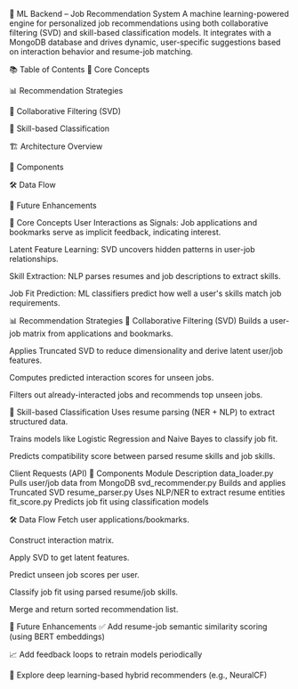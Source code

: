 🤖 ML Backend – Job Recommendation System
A machine learning-powered engine for personalized job recommendations using both collaborative filtering (SVD) and skill-based classification models. It integrates with a MongoDB database and drives dynamic, user-specific suggestions based on interaction behavior and resume-job matching.

📚 Table of Contents
🧠 Core Concepts

📊 Recommendation Strategies

🔁 Collaborative Filtering (SVD)

🎯 Skill-based Classification

🏗️ Architecture Overview

🧩 Components

🛠️ Data Flow

🚀 Future Enhancements

🧠 Core Concepts
User Interactions as Signals: Job applications and bookmarks serve as implicit feedback, indicating interest.

Latent Feature Learning: SVD uncovers hidden patterns in user-job relationships.

Skill Extraction: NLP parses resumes and job descriptions to extract skills.

Job Fit Prediction: ML classifiers predict how well a user's skills match job requirements.

📊 Recommendation Strategies
🔁 Collaborative Filtering (SVD)
Builds a user-job matrix from applications and bookmarks.

Applies Truncated SVD to reduce dimensionality and derive latent user/job features.

Computes predicted interaction scores for unseen jobs.

Filters out already-interacted jobs and recommends top unseen jobs.

🎯 Skill-based Classification
Uses resume parsing (NER + NLP) to extract structured data.

Trains models like Logistic Regression and Naive Bayes to classify job fit.

Predicts compatibility score between parsed resume skills and job skills.

Client Requests (API)
🧩 Components
Module Description
data_loader.py Pulls user/job data from MongoDB
svd_recommender.py Builds and applies Truncated SVD
resume_parser.py Uses NLP/NER to extract resume entities
fit_score.py Predicts job fit using classification models

🛠️ Data Flow
Fetch user applications/bookmarks.

Construct interaction matrix.

Apply SVD to get latent features.

Predict unseen job scores per user.

Classify job fit using parsed resume/job skills.

Merge and return sorted recommendation list.

🚀 Future Enhancements
✅ Add resume-job semantic similarity scoring (using BERT embeddings)

📈 Add feedback loops to retrain models periodically

🧠 Explore deep learning-based hybrid recommenders (e.g., NeuralCF)
